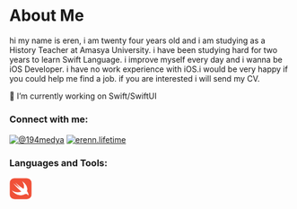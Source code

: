 # About Me
hi my name is eren, i am twenty four years old and i am studying as a History Teacher at Amasya University.
i have been studying hard for two years to learn Swift Language. i improve myself every day and i wanna be iOS Developer.
i have no work experience with iOS.i would be very happy if you could help me find a job.
if you are interested i will send my CV.

 🔭 I’m currently working on Swift/SwiftUI
 
<h3 align="left">Connect with me:</h3>
<p align="left">
<a href="[https://twitter.com/@194medya](https://www.linkedin.com/in/eren-pekdemir-040507225/)" target="blank"><img align="center" src="https://raw.githubusercontent.com/rahuldkjain/github-profile-readme-generator/master/src/images/icons/Social/twitter.svg" alt="@194medya" height="30" width="40" /></a>
<a href="https://linkedin.com/in/erenn. lifetime" target="blank"><img align="center" src="https://raw.githubusercontent.com/rahuldkjain/github-profile-readme-generator/master/src/images/icons/Social/linked-in-alt.svg" alt="erenn.lifetime" height="30" width="40" /></a>
</p>

<h3 align="left">Languages and Tools:</h3>
<p align="left"> <a href="https://developer.apple.com/swift/" target="_blank" rel="noreferrer"> <img src="https://raw.githubusercontent.com/devicons/devicon/master/icons/swift/swift-original.svg" alt="swift" width="40" height="40"/> </a> </p>

